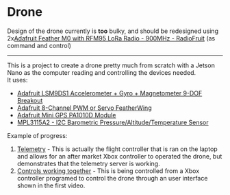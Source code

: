 # Drone
Design of the drone currently is **too** bulky, and should be redesigned using 2x[Adafruit Feather M0 with RFM95 LoRa Radio - 900MHz - RadioFruit](https://www.adafruit.com/product/3178) (as command and control)
</br>
___
This is a project to create a drone pretty much from scratch with a Jetson Nano as the computer reading and controlling the devices needed. </br>
It uses:
- [Adafruit LSM9DS1 Accelerometer + Gyro + Magnetometer 9-DOF Breakout](https://learn.adafruit.com/adafruit-lsm9ds1-accelerometer-plus-gyro-plus-magnetometer-9-dof-breakout/overview)
- [Adafruit 8-Channel PWM or Servo FeatherWing](https://learn.adafruit.com/adafruit-8-channel-pwm-or-servo-featherwing/downloads)
- [Adafruit Mini GPS PA1010D Module](https://learn.adafruit.com/adafruit-mini-gps-pa1010d-module)
- [MPL3115A2 - I2C Barometric Pressure/Altitude/Temperature Sensor](https://www.adafruit.com/product/1893)

Example of progress:
 1. [Telemetry](https://www.youtube.com/watch?v=Ij3bfACrW_U) -
This is actually the flight controller that is ran on the laptop and allows for an after market Xbox controller to operated the drone, but demonstrates that the telemetry server is working.
 2. [Controls working together](https://www.youtube.com/watch?v=-wORpTOL3Kg) - This is being controlled from a Xbox controller programed to control the drone through an user interface shown in the first video.
